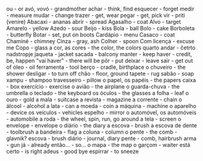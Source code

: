 ou - or
avó, vovó - grandmother
achar - think, find
esquecer - forget
medir - measure
mudar - change
trazer - get, wear
pegar - get, pick
vir - priti (venire)
Abacaxi - ananas
abrir - spread
Agasalho - coat
Alvo - target
Amarelo - yellow
Azedo - sour
Beijo - kiss
Bola - ball
Bolo - cake
Borboleta - butterfly
Botar - set, put on boots
Cardápio - menu
Casaco - coat
Chaminé - chimney
Cinza - gray, ash
Colher - spoon
Com licença - excuse me
Copo - glass
a cor, as cores - the color, the colors
quarto andar - četrto nadstropje
jaqueta - jacket
sacada - balcony
manter - keep
haver - credit, be, happen
"vai haver" - there will be
pôr - put
deixar - leave
sair - get out of
óleo - oil
ferramenta - tool
berço - cradle, birthplace
o chuveiro - the shower
desligar - to turn off
chão - floor, ground
tapete - rug
sabão - soap
xampu - shampoo
travesseiro - pillow
o papel, os papéis - the papers
caixa - box
exercício - exercise
o avião - the airplane
o guarda-chuva - the umbrella
o teclado - the keyboard
os óculos - the glasses
a folha - leaf
o ouro - gold
a mala - suitcase
a revista - magazine
a corrente - chain
o álcool - alcohol
a lata - can
a moeda - coin
a máquina - machine
o aparelho - device
os veículos - vehicles
espelho - mirror
o automóvel, os automóveis - automobile
a roda - the wheel,  spin, run, go around
a tela - screen
o envelope - envelope
o diário - the diary
a escova - brush
a escova de dente - toolbrush
a bandeira - flag
a coluna - column
o pente - the comb - glavnik?
escova - brush
diário - journal, diary
pente - comb, hairbrush
arma - gun
já - already
então... - so...
o mapa - the map
o garçom - waiter
está certo - is right
adeus - good bye
espirrar - to sneeze
